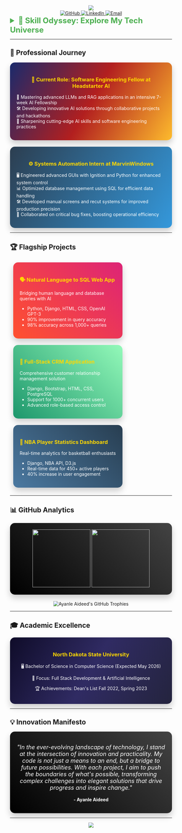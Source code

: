 <div align="center">
  <img src="https://capsule-render.vercel.app/api?type=waving&color=gradient&height=300&section=header&text=Ayanle%20Aideed&fontSize=90&animation=fadeIn&fontAlignY=38&desc=Innovating%20the%20Future%20of%20Software%20Engineering&descAlignY=51&descAlign=62" />
</div>

<div align="center">
  <a href="https://github.com/ayanleaideed" target="_blank">
    <img src="https://img.shields.io/badge/GitHub-100000?style=for-the-badge&logo=github&logoColor=white" alt="GitHub" />
  </a>
  <a href="https://www.linkedin.com/in/ayanle-aideed-118752252/" target="_blank">
    <img src="https://img.shields.io/badge/LinkedIn-0077B5?style=for-the-badge&logo=linkedin&logoColor=white" alt="LinkedIn" />
  </a>
  <a href="mailto:ayanle.aideed@example.com" target="_blank">
    <img src="https://img.shields.io/badge/Email-D14836?style=for-the-badge&logo=gmail&logoColor=white" alt="Email" />
  </a>
</div>

<details>
<summary style="font-size: 24px; font-weight: bold; color: #4CAF50; cursor: pointer;">🌟 Skill Odyssey: Explore My Tech Universe</summary>

<div align="center" style="margin-top: 20px;">

```mermaid
graph TD
    A[Ayanle's Tech Arsenal] --> B[Frontend]
    A --> C[Backend]
    A --> D[AI/ML]
    A --> E[Cloud & DevOps]
    A --> F[Databases]
    B --> B1[React]
    B --> B2[HTML5/CSS3]
    B --> B3[Tailwind CSS]
    B --> B4[Bootstrap]
    C --> C1[Python]
    C --> C2[Django]
    C --> C3[Flask]
    C --> C4[Java]
    C --> C5[C#]
    D --> D1[LLMs]
    D --> D2[RAG]
    D --> D3[NLP]
    D --> D4[Prompt Engineering]
    D --> D5[Langchain]
    E --> E1[AWS]
    E --> E2[Azure]
    E --> E3[Docker]
    E --> E4[CI/CD]
    E --> E5[Git]
    F --> F1[PostgreSQL]
    F --> F2[MongoDB]
    F --> F3[Firebase]
    F --> F4[Supabase]

    style A fill:#4CAF50,stroke:#333,stroke-width:4px
    style B fill:#2196F3,stroke:#333,stroke-width:2px
    style C fill:#FFC107,stroke:#333,stroke-width:2px
    style D fill:#9C27B0,stroke:#333,stroke-width:2px
    style E fill:#FF5722,stroke:#333,stroke-width:2px
    style F fill:#795548,stroke:#333,stroke-width:2px
```

</div>
</details>

---

## 💼 Professional Journey

<div style="background: linear-gradient(120deg, #1a2a6c, #b21f1f, #fdbb2d); padding: 20px; border-radius: 15px; color: white; box-shadow: 0 10px 20px rgba(0,0,0,0.2);">
  <h3 style="color: #FFD700; text-align: center;">🚀 Current Role: Software Engineering Fellow at Headstarter AI</h3>
  <ul style="list-style-type: none; padding-left: 0;">
    <li>🌟 Mastering advanced LLMs and RAG applications in an intensive 7-week AI Fellowship</li>
    <li>🛠️ Developing innovative AI solutions through collaborative projects and hackathons</li>
    <li>🧠 Sharpening cutting-edge AI skills and software engineering practices</li>
  </ul>
</div>

<div style="background: linear-gradient(120deg, #2c3e50, #3498db); margin-top: 20px; padding: 20px; border-radius: 15px; color: white; box-shadow: 0 10px 20px rgba(0,0,0,0.2);">
  <h3 style="color: #FFD700; text-align: center;">⚙️ Systems Automation Intern at MarvinWindows</h3>
  <ul style="list-style-type: none; padding-left: 0;">
    <li>🖥️ Engineered advanced GUIs with Ignition and Python for enhanced system control</li>
    <li>📊 Optimized database management using SQL for efficient data handling</li>
    <li>🛠️ Developed manual screens and recut systems for improved production precision</li>
    <li>🚀 Collaborated on critical bug fixes, boosting operational efficiency</li>
  </ul>
</div>

---

## 🏆 Flagship Projects

<div style="display: flex; justify-content: space-between; flex-wrap: wrap;">

<div style="width: 30%; min-width: 300px; background: linear-gradient(45deg, #FF512F, #DD2476); margin: 10px; padding: 20px; border-radius: 15px; color: white; box-shadow: 0 10px 20px rgba(0,0,0,0.2);">
  <h3 style="color: #FFD700;">🗣️ Natural Language to SQL Web App</h3>
  <p>Bridging human language and database queries with AI</p>
  <ul>
    <li>Python, Django, HTML, CSS, OpenAI GPT-3</li>
    <li>90% improvement in query accuracy</li>
    <li>98% accuracy across 1,000+ queries</li>
  </ul>
</div>

<div style="width: 30%; min-width: 300px; background: linear-gradient(45deg, #1D976C, #93F9B9); margin: 10px; padding: 20px; border-radius: 15px; color: white; box-shadow: 0 10px 20px rgba(0,0,0,0.2);">
  <h3 style="color: #FFD700;">💼 Full-Stack CRM Application</h3>
  <p>Comprehensive customer relationship management solution</p>
  <ul>
    <li>Django, Bootstrap, HTML, CSS, PostgreSQL</li>
    <li>Support for 1000+ concurrent users</li>
    <li>Advanced role-based access control</li>
  </ul>
</div>

<div style="width: 30%; min-width: 300px; background: linear-gradient(45deg, #4B79A1, #283E51); margin: 10px; padding: 20px; border-radius: 15px; color: white; box-shadow: 0 10px 20px rgba(0,0,0,0.2);">
  <h3 style="color: #FFD700;">🏀 NBA Player Statistics Dashboard</h3>
  <p>Real-time analytics for basketball enthusiasts</p>
  <ul>
    <li>Django, NBA API, D3.js</li>
    <li>Real-time data for 450+ active players</li>
    <li>40% increase in user engagement</li>
  </ul>
</div>

</div>

---

## 📊 GitHub Analytics

<div align="center" style="background: linear-gradient(45deg, #000000, #434343); padding: 20px; border-radius: 15px; margin-top: 20px; box-shadow: 0 10px 20px rgba(0,0,0,0.2);">
  <img height="180em" src="https://github-readme-stats.vercel.app/api?username=ayanleaideed&show_icons=true&theme=radical&include_all_commits=true&count_private=true"/>
  <img height="180em" src="https://github-readme-stats.vercel.app/api/top-langs/?username=ayanleaideed&layout=compact&langs_count=7&theme=radical"/>
</div>

<div align="center" style="margin-top: 20px;">
  <img src="https://github-profile-trophy.vercel.app/?username=ayanleaideed&theme=radical&no-frame=true&no-bg=true&margin-w=4&row=1" alt="Ayanle Aideed's GitHub Trophies" />
</div>

---

## 🎓 Academic Excellence

<div style="background: linear-gradient(120deg, #0f0c29, #302b63, #24243e); padding: 20px; border-radius: 15px; color: white; box-shadow: 0 10px 20px rgba(0,0,0,0.2);">
  <h3 style="color: #FFD700; text-align: center;">North Dakota State University</h3>
  <p style="text-align: center;">🖥️ Bachelor of Science in Computer Science (Expected May 2026)</p>
  <p style="text-align: center;">🚀 Focus: Full Stack Development & Artificial Intelligence</p>
  <p style="text-align: center;">🏆 Achievements: Dean's List Fall 2022, Spring 2023</p>
</div>

---

## 💡 Innovation Manifesto

<div style="background: linear-gradient(45deg, #000000, #434343); padding: 20px; border-radius: 15px; color: white; text-align: center; box-shadow: 0 10px 20px rgba(0,0,0,0.2);">
  <p style="font-style: italic; font-size: 18px;">"In the ever-evolving landscape of technology, I stand at the intersection of innovation and practicality. My code is not just a means to an end, but a bridge to future possibilities. With each project, I aim to push the boundaries of what's possible, transforming complex challenges into elegant solutions that drive progress and inspire change."</p>
  <p style="margin-top: 10px; font-weight: bold;">- Ayanle Aideed</p>
</div>

---

<div align="center">
  <img src="https://capsule-render.vercel.app/api?type=waving&color=gradient&height=100&section=footer" />
</div>
